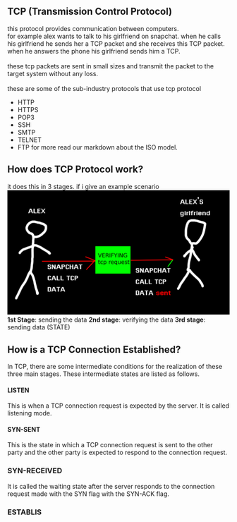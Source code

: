 ## TCP (Transmission Control Protocol)
this protocol provides communication between computers. \
for example alex wants to talk to his girlfriend on snapchat. when he calls his girlfriend he sends her a TCP packet and she receives this TCP packet. when he answers the phone his girlfriend sends him a TCP. <br> <br>
these tcp packets are sent in small sizes and transmit the packet to the target system without any loss. <br> <br>
these are some of the sub-industry protocols that use tcp protocol
- HTTP
- HTTPS
- POP3
- SSH
- SMTP
- TELNET
- FTP
for more read our markdown about the ISO model.
## How does TCP Protocol work?
it does this in 3 stages. if i give an example scenario
![alt text](images/image-1.png)
**1st Stage**: sending the data
**2nd stage**: verifying the data
**3rd stage**: sending data (STATE)
## How is a TCP Connection Established?
In TCP, there are some intermediate conditions for the realization of these three main stages. These intermediate states are listed as follows.
#### LISTEN
This is when a TCP connection request is expected by the server. It is called listening mode.
#### SYN-SENT
This is the state in which a TCP connection request is sent to the other party and the other party is expected to respond to the connection request.
### SYN-RECEIVED
It is called the waiting state after the server responds to the connection request made with the SYN flag with the SYN-ACK flag.
### ESTABLIS
